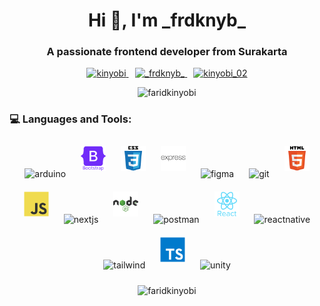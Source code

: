 <h1 align="center">Hi 👋, I'm _frdknyb_</h1>
<h3 align="center">A passionate frontend developer from Surakarta</h3>

<p align="center">
  <a href="https://linkedin.com/in/kinyobi" target="_blank">
    <img src="https://raw.githubusercontent.com/rahuldkjain/github-profile-readme-generator/master/src/images/icons/Social/linked-in-alt.svg" alt="kinyobi" height="30" width="40" />
  </a>
  <a href="https://instagram.com/_frdknyb_" target="_blank" style="margin: 0 10px;">
    <img src="https://raw.githubusercontent.com/rahuldkjain/github-profile-readme-generator/master/src/images/icons/Social/instagram.svg" alt="_frdknyb_" height="30" width="40" />
  </a>
  <a href="https://www.youtube.com/c/kinyobi_02" target="_blank">
    <img src="https://raw.githubusercontent.com/rahuldkjain/github-profile-readme-generator/master/src/images/icons/Social/youtube.svg" alt="kinyobi_02" height="30" width="40" />
  </a>
</p>

<p align="center" style="margin-top:10px;" >
  <img src="https://github-readme-stats.vercel.app/api/top-langs?username=faridkinyobi&show_icons=true&locale=en&layout=compact" alt="faridkinyobi" />
</p>
 
<h3 align="left"> 💻 Languages and Tools:</h3>
<p align="center"  >
  <img src="https://cdn.worldvectorlogo.com/logos/arduino-1.svg" alt="arduino" width="40" height="40" style="margin: 10px;" />
  <img src="https://raw.githubusercontent.com/devicons/devicon/master/icons/bootstrap/bootstrap-plain-wordmark.svg" alt="bootstrap" width="40" height="40" style="margin: 10px;" />
  <img src="https://raw.githubusercontent.com/devicons/devicon/master/icons/css3/css3-original-wordmark.svg" alt="css3" width="40" height="40" style="margin: 10px;" />
  <img src="https://raw.githubusercontent.com/devicons/devicon/master/icons/express/express-original-wordmark.svg" alt="express" width="40" height="40" style="margin: 10px;" />
  <img src="https://www.vectorlogo.zone/logos/figma/figma-icon.svg" alt="figma" width="40" height="40" style="margin: 10px;" />
  <img src="https://www.vectorlogo.zone/logos/git-scm/git-scm-icon.svg" alt="git" width="40" height="40" style="margin: 10px;" />
  <img src="https://raw.githubusercontent.com/devicons/devicon/master/icons/html5/html5-original-wordmark.svg" alt="html5" width="40" height="40" style="margin: 10px;" />
  <img src="https://raw.githubusercontent.com/devicons/devicon/master/icons/javascript/javascript-original.svg" alt="javascript" width="40" height="40" style="margin: 10px;" />
  <img src="https://cdn.worldvectorlogo.com/logos/nextjs-2.svg" alt="nextjs" width="40" height="40" style="margin: 10px;" />
  <img src="https://raw.githubusercontent.com/devicons/devicon/master/icons/nodejs/nodejs-original-wordmark.svg" alt="nodejs" width="40" height="40" style="margin: 10px;" />
  <img src="https://www.vectorlogo.zone/logos/getpostman/getpostman-icon.svg" alt="postman" width="40" height="40" style="margin: 10px;" />
  <img src="https://raw.githubusercontent.com/devicons/devicon/master/icons/react/react-original-wordmark.svg" alt="react" width="40" height="40" style="margin: 10px;" />
  <img src="https://reactnative.dev/img/header_logo.svg" alt="reactnative" width="40" height="40" style="margin: 10px;" />
  <img src="https://www.vectorlogo.zone/logos/tailwindcss/tailwindcss-icon.svg" alt="tailwind" width="40" height="40" style="margin: 10px;" />
  <img src="https://raw.githubusercontent.com/devicons/devicon/master/icons/typescript/typescript-original.svg" alt="typescript" width="40" height="40" style="margin: 10px;" />
  <img src="https://www.vectorlogo.zone/logos/unity3d/unity3d-icon.svg" alt="unity" width="40" height="40" style="margin: 10px;" />
</p>
<p align="center" style=" margin-top:10px ">
<!--   <img src="https://github-readme-stats.vercel.app/api?username=faridkinyobi&show_icons=true&locale=en" alt="faridkinyobi" /> -->
  <img src="https://github-readme-streak-stats.herokuapp.com/?user=faridkinyobi&" alt="faridkinyobi" />
</p>



